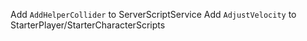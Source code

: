 Add `AddHelperCollider` to ServerScriptService
Add `AdjustVelocity` to StarterPlayer/StarterCharacterScripts

